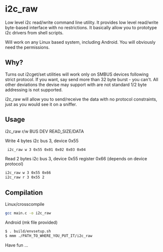 # i2c_raw
Low level i2c read/write command line utility.
It provides low level read/write byte-based interface with no restrictions.
It basically allow you to prototype i2c drivers from shell scripts.

Will work on any Linux based system, including Android.
You will obviously need the permissions.

## Why?
Turns out i2cget/set utilities will work only on SMBUS devices following strict protocol.
If you want, say send more than 32 byte burst - you can't.
All other deviations the devise may support with are not standard 1/2 byte addressing is not supported.

i2c_raw will allow you to send/receive the data with no protocol constraints, just as you would see it on a sniffer.

## Usage
i2c_raw r/w BUS DEV READ_SIZE/DATA

Write 4 bytes i2c bus 3, device 0x55
```sh
 i2c_raw w 3 0x55 0x01 0x02 0x03 0x04
```

Read 2 bytes i2c bus 3, device 0x55 register 0x66 (depends on device protocol)
```sh
i2c_raw w 3 0x55 0x66
i2c_raw r 3 0x55 2
```
## Compilation
Linux/crosscompile
```sh
gcc main.c -o i2c_raw
```

Android (mk file provided)
```sh
$ . build/envsetup.sh
$ mmm ./PATH_TO_WHERE_YOU_PUT_IT/i2c_raw
```


Have fun ...
